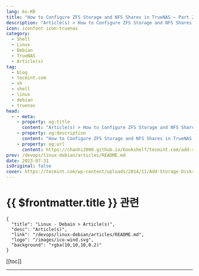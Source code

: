 ```yaml
---
lang: ko-KR
title: "How to Configure ZFS Storage and NFS Shares in TrueNAS – Part 2"
description: "Article(s) > How to Configure ZFS Storage and NFS Shares in TrueNAS – Part 2"
icon: iconfont icon-truenas
category: 
  - Shell
  - Linux
  - Debian
  - TrueNAS
  - Article(s)
tag: 
  - blog
  - tecmint.com
  - sh
  - shell
  - linux
  - debian
  - truenas
head:
  - - meta:
    - property: og:title
      content: "Article(s) > How to Configure ZFS Storage and NFS Shares in TrueNAS – Part 2"
    - property: og:description
      content: "How to Configure ZFS Storage and NFS Shares in TrueNAS – Part 2"
    - property: og:url
      content: https://chanhi2000.github.io/bookshelf/tecmint.com/add-storage-disks-to-truenas-server.html
prev: /devops/linux-debian/articles/README.md
date: 2023-07-31
isOriginal: false
cover: https://tecmint.com/wp-content/uploads/2014/11/Add-Storage-Disks-to-TrueNAS.png
---
```


# {{ $frontmatter.title }} 관련

```component VPCard
{
  "title": "Linux - Debain > Article(s)",
  "desc": "Article(s)",
  "link": "/devops/linux-debian/articles/README.md",
  "logo": "/images/ico-wind.svg",
  "background": "rgba(10,10,10,0.2)"
}
```

[[toc]]

---

<SiteInfo
  name="How to Configure ZFS Storage and NFS Shares in TrueNAS – Part 2"
  desc="In this article, we will cover the configuration of TrueNAS to set up ZFS storage disks and enable NFS share on TrueNAS to share on Unix and Windows systems."
  url="https://tecmint.com/add-storage-disks-to-truenas-server"
  logo="https://tecmint.com/wp-content/uploads/2020/07/favicon.ico"
  preview="https://tecmint.com/wp-content/uploads/2014/11/Add-Storage-Disks-to-TrueNAS.png"/>

<!-- TODO: 작성 -->
